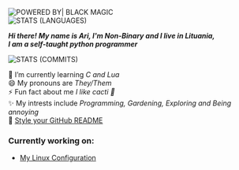 ![POWERED BY| BLACK MAGIC](https://forthebadge.com/images/badges/powered-by-black-magic.svg) <br/>
![STATS (LANGUAGES)](https://github-readme-stats.vercel.app/api/top-langs/?username=B00bleaTea&layout=compact&theme=radical&hide_border=true)

***Hi there! My name is Ari, I'm Non-Binary and I live in Lituania,<br/>
I am a self-taught python programmer***

![STATS (COMMITS)](https://github-readme-stats-sabesansathananthan.vercel.app/api?username=B00bleaTea&show_icons=true&hide_border=true&theme=radical)

🌱 I’m currently learning *C and Lua* <br/>
😄 My pronouns are *They/Them* <br/>
⚡ Fun fact about me *I like cacti 🌵* <br/>
✨ My intrests include *Programming, Gardening, Exploring and Being annoying* <br/>
🔭 [Style your GitHub README](https://github.com/anuraghazra/github-readme-stats/)

### Currently working on:<br/>
  - [My Linux Configuration](https://github.com/B00bleaTea/my-linux-config)
